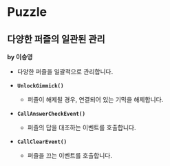 # Puzzle
## 다양한 퍼즐의 일관된 관리
**by 이승영**

- 다양한 퍼즐을 일괄적으로 관리합니다.
 
- **``UnlockGimmick()``**
  - 퍼즐이 해제될 경우, 연결되어 있는 기믹을 해제합니다.
 
- **``CallAnswerCheckEvent()``**
  - 퍼즐의 답을 대조하는 이벤트를 호출합니다.
 
- **``CallClearEvent()``**
  - 퍼즐을 끄는 이벤트를 호출합니다.
